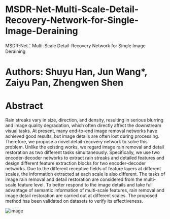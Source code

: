 # MSDR-Net-Multi-Scale-Detail-Recovery-Network-for-Single-Image-Deraining
MSDR-Net：Multi-Scale Detail-Recovery Network for Single Image Deraining
# Authors: Shuyu Han, Jun Wang*, Zaiyu Pan, Zhengwen Shen

# Abstract

Rain streaks vary in size, direction, and density, resulting in serious blurring and image quality degradation, which often directly affect the downstream visual tasks. At present, many end-to-end image removal networks have achieved good results, but image details are often lost during processing. Therefore, we propose a novel detail-recovery network to solve this problem. Unlike the existing works, we regard image rain removal and detail restoration as two different tasks simultaneously. Specifically, we use two encoder-decoder networks to extract rain streaks and detailed features and design different feature extraction blocks for two encoder-decoder networks. Due to the different receptive fields of feature layers at different scales, the information extracted at each scale is also different. The tasks of image rain removal and detail restoration are considered from the multi-scale feature level. To better respond to the image details and take full advantage of semantic information of multi-scale features, rain removal and image detail restoration are carried out at different scales. The proposed method has been validated on datasets to verify its effectiveness.


![image](https://github.com/B201cv/MSDR-Net-Multi-Scale-Detail-Recovery-Network-for-Single-Image-Deraining/assets/150791781/322dcda4-a3c2-40a3-91bd-4baa1c7dcd78)
